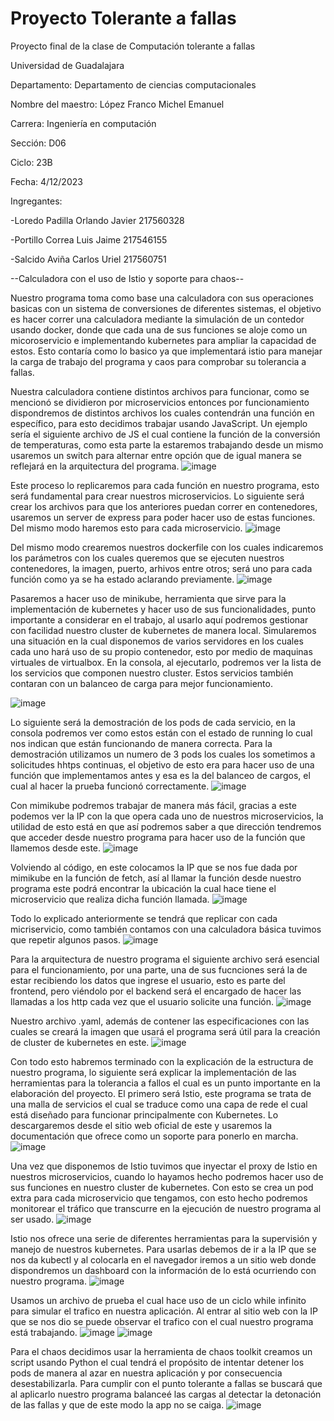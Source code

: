 # Proyecto Tolerante a fallas

Proyecto final de la clase de Computación tolerante a fallas 

Universidad de Guadalajara 

Departamento:  Departamento de ciencias computacionales

Nombre del maestro: López Franco Michel Emanuel

Carrera: Ingeniería en computación 

Sección: D06

Ciclo: 23B

Fecha: 4/12/2023

Ingregantes:

-Loredo Padilla Orlando Javier  217560328  

-Portillo Correa Luis Jaime   217546155

-Salcido Aviña Carlos Uriel     217560751



--Calculadora con el uso de Istio y soporte para chaos-- 

Nuestro programa toma como base una calculadora con sus operaciones basicas con un sistema de conversiones de diferentes sistemas, el objetivo es hacer correr una calculadora mediante la simulación de un contedor usando docker, donde que cada una de sus funciones se aloje como un micoroservicio e implementando kubernetes para ampliar la capacidad de estos. Esto contaría como lo basico ya que implementará istio para manejar la carga de trabajo del programa y caos para comprobar su tolerancia a fallas.


Nuestra calculadora contiene distintos archivos para funcionar, como se mencionó se dividieron por microservicios entonces por funcionamiento dispondremos de distintos archivos los cuales contendrán una función en específico, para esto decidimos trabajar usando JavaScript. Un ejemplo sería el siguiente archivo de JS el cual contiene la función de la conversión de temperaturas, como esta parte la estaremos trabajando desde un mismo usaremos un switch para alternar entre opción que de igual manera se reflejará en la arquitectura del programa.
![image](https://github.com/Orlando-Javier-Loredo-Padilla/Proyecto-Tolerante-a-fallas/assets/123122353/170aa849-a22f-4bfc-9f8c-3db35abbad0d)

Este proceso lo replicaremos para cada función en nuestro programa, esto será fundamental para crear nuestros microservicios. Lo siguiente será crear los archivos para que los anteriores puedan correr en contenedores, usaremos un server de express para poder hacer uso de estas funciones. Del mismo modo haremos esto para cada microservicio. 
![image](https://github.com/Orlando-Javier-Loredo-Padilla/Proyecto-Tolerante-a-fallas/assets/123122353/20fe5449-e64c-4415-b2f5-87a5448f3527)

Del mismo modo crearemos nuestros dockerfile con los cuales indicaremos los parámetros con los cuales queremos que se ejecuten nuestros contenedores, la imagen, puerto, arhivos entre otros; será uno para cada función como ya se ha estado aclarando previamente. 
![image](https://github.com/Orlando-Javier-Loredo-Padilla/Proyecto-Tolerante-a-fallas/assets/123122353/47658960-25e6-49c2-95cf-f8794240da68)


Pasaremos a hacer uso de minikube, herramienta que sirve para la implementación de kubernetes y hacer uso de sus funcionalidades, punto importante a considerar en el trabajo, al usarlo aquí podremos gestionar con facilidad nuestro cluster de kubernetes de manera local. Simularemos una situación en la cual disponemos de varios servidores en los cuales cada uno hará uso de su propio contenedor, esto por medio de maquinas virtuales de virtualbox. En la consola, al ejecutarlo, podremos ver la lista de los servicios que componen nuestro cluster. Estos servicios también contaran con un balanceo de carga para mejor funcionamiento. 

![image](https://github.com/Orlando-Javier-Loredo-Padilla/Proyecto-Tolerante-a-fallas/assets/123122353/7563ce5b-76f4-4594-ace4-c2342ee0bc30)

Lo siguiente será la demostración de los pods de cada servicio, en la consola podremos ver como estos están con el estado de running lo cual nos indican que están funcionando de manera correcta. Para la demostración utilizamos un numero de 3 pods los cuales los sometimos a solicitudes hhtps continuas, el objetivo de esto era para hacer uso de una función que implementamos antes y esa es la del balanceo de cargos, el cual al hacer la prueba funcionó correctamente. 
![image](https://github.com/Orlando-Javier-Loredo-Padilla/Proyecto-Tolerante-a-fallas/assets/123122353/e4f04070-6fc7-4917-9db3-5e9cbff6a7b9)

Con mimikube podremos trabajar de manera más fácil, gracias a este podemos ver la IP con la que opera cada uno de nuestros microservicios, la utilidad de esto está en que así podremos saber a que dirección tendremos que acceder desde nuestro programa para hacer uso de la función que llamemos desde este. 
![image](https://github.com/Orlando-Javier-Loredo-Padilla/Proyecto-Tolerante-a-fallas/assets/123122353/5cf34fe8-d12d-4425-98f4-42e7a0c88a67)

Volviendo al código, en este colocamos la IP que se nos fue dada por mimikube en la función de fetch, así al llamar la función desde nuestro programa este podrá encontrar la ubicación la cual hace tiene el microservicio que realiza dicha función llamada. 
![image](https://github.com/Orlando-Javier-Loredo-Padilla/Proyecto-Tolerante-a-fallas/assets/123122353/be4b71c2-396f-4be8-ac02-21b072384881)

Todo lo explicado anteriormente se tendrá que replicar con cada micriservicio, como también contamos con una calculadora básica tuvimos que repetir algunos pasos.
![image](https://github.com/Orlando-Javier-Loredo-Padilla/Proyecto-Tolerante-a-fallas/assets/123122353/623edbbe-a2c9-4490-b7fa-2b254a33878f)

Para la arquitectura de nuestro programa el siguiente archivo será esencial para el funcionamiento, por una parte, una de sus fucnciones será la de estar recibiendo los datos que ingrese el usuario, esto es parte del frontend, pero viéndolo por el backend será el encargado de hacer las llamadas a los http cada vez que el usuario solicite una función. 
![image](https://github.com/Orlando-Javier-Loredo-Padilla/Proyecto-Tolerante-a-fallas/assets/123122353/c9f8fcfd-b15f-47e3-be6d-fc4edd48c224)

Nuestro archivo .yaml, además de contener las especificaciones con las cuales se creará la imagen que usará el programa será útil para la creación de cluster de kubernetes en este. 
![image](https://github.com/Orlando-Javier-Loredo-Padilla/Proyecto-Tolerante-a-fallas/assets/123122353/e234454e-2114-453a-b0f6-d9c0bfd58886)

Con todo esto habremos terminado con la explicación de la estructura de nuestro programa, lo siguiente será explicar la implementación de las herramientas para la tolerancia a fallos el cual es un punto importante en la elaboración del proyecto. El primero será Istio, este programa se trata de una malla de servicios el cual se traduce como una capa de rede el cual está diseñado para funcionar principalmente con Kubernetes. Lo descargaremos desde el sitio web oficial de este y usaremos la documentación que ofrece como un soporte para ponerlo en marcha. 
![image](https://github.com/Orlando-Javier-Loredo-Padilla/Proyecto-Tolerante-a-fallas/assets/123122353/080395f3-5e27-41e6-ad9b-4fbeda1c4360)

Una vez que disponemos de Istio tuvimos que inyectar el proxy de Istio en nuestros microservicios, cuando lo hayamos hecho podremos hacer uso de sus funciones en nuestro cluster de kubernetes. Con esto se crea un pod extra para cada microservicio que tengamos, con esto hecho podremos monitorear el tráfico que transcurre en la ejecución de nuestro programa al ser usado. 
![image](https://github.com/Orlando-Javier-Loredo-Padilla/Proyecto-Tolerante-a-fallas/assets/123122353/3171a49d-822e-40de-90ff-19c6149abf7b)

Istio nos ofrece una serie de diferentes herramientas para la supervisión y manejo de nuestros kubernetes. Para usarlas debemos de ir a la IP que se nos da kubectl y al colocarla en el navegador iremos a un sitio web donde dispondremos un dashboard con la información de lo está ocurriendo con nuestro programa. 
![image](https://github.com/Orlando-Javier-Loredo-Padilla/Proyecto-Tolerante-a-fallas/assets/123122353/03e05661-a7b9-42ca-8297-f30f87f9944f)

Usamos un archivo de prueba el cual hace uso de un ciclo while infinito para simular el trafico en nuestra aplicación. Al entrar al sitio web con la IP que se nos dio se puede observar el trafico con el cual nuestro programa está trabajando. 
![image](https://github.com/Orlando-Javier-Loredo-Padilla/Proyecto-Tolerante-a-fallas/assets/123122353/6b8c4af8-ed42-405f-beba-3ec4b791a5c0)
![image](https://github.com/Orlando-Javier-Loredo-Padilla/Proyecto-Tolerante-a-fallas/assets/123122353/ee9492c3-2d86-4fe7-84ec-8602bd6aac52)

Para el chaos decidimos usar la herramienta de chaos toolkit creamos un script usando Python el cual tendrá el propósito de intentar detener los pods de manera al azar en nuestra aplicación y por consecuencia desestabilizarla. Para cumplir con el punto tolerante a fallas se buscará que al aplicarlo nuestro programa balanceé las cargas al detectar la detonación de las fallas y que de este modo la app no se caiga.
![image](https://github.com/Orlando-Javier-Loredo-Padilla/Proyecto-Tolerante-a-fallas/assets/123122353/527cc0fe-eeea-4693-ab4d-95dab6808bff)


